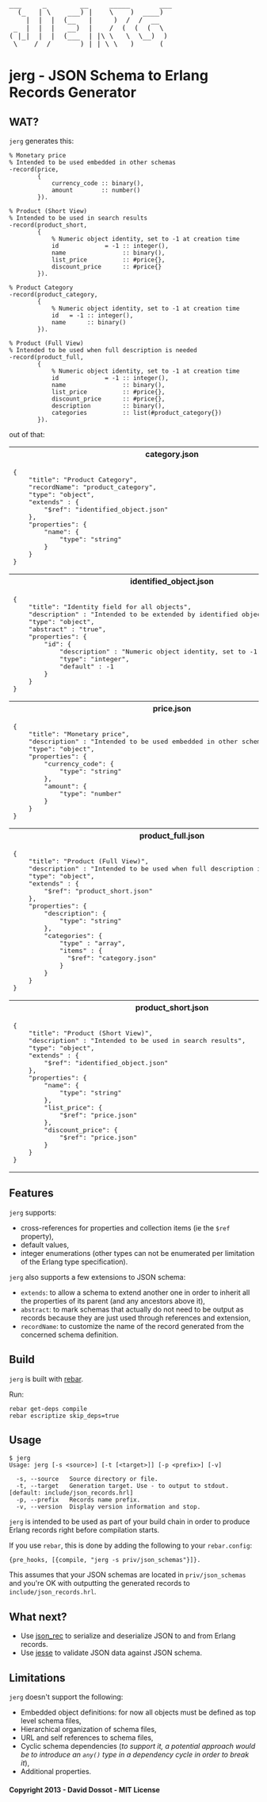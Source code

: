 <pre>
___     _        __     _____       ___
  (_   | \    ___) |    \    )  ____)  
    |  |  |  (__   |     )  /  /  __   
 _  |  |  |   __)  |    /  (  (  (  \  
( |_|  |  |  (___  | |\ \   \  \__)  ) 
_\    /__/       )_| |_\ \___)      (__
</pre>

# jerg - JSON Schema to Erlang Records Generator

## WAT?

`jerg` generates this:

    % Monetary price
    % Intended to be used embedded in other schemas
    -record(price,
            {
                currency_code :: binary(),
                amount        :: number()
            }).
    
    % Product (Short View)
    % Intended to be used in search results
    -record(product_short,
            {
                % Numeric object identity, set to -1 at creation time
                id             = -1 :: integer(),
                name                :: binary(),
                list_price          :: #price{},
                discount_price      :: #price{}
            }).
    
    % Product Category
    -record(product_category,
            {
                % Numeric object identity, set to -1 at creation time
                id   = -1 :: integer(),
                name      :: binary()
            }).
    
    % Product (Full View)
    % Intended to be used when full description is needed
    -record(product_full,
            {
                % Numeric object identity, set to -1 at creation time
                id             = -1 :: integer(),
                name                :: binary(),
                list_price          :: #price{},
                discount_price      :: #price{},
                description         :: binary(),
                categories          :: list(#product_category{})
            }).

out of that:

<TABLE>
<TBODY>
<TR>
 <TH>category.json</TH>
</TR>
<TR>
 <TD>
  <PRE>{
    "title": "Product Category",
    "recordName": "product_category",
    "type": "object",
    "extends" : {
        "$ref": "identified_object.json"
    },
    "properties": {
        "name": {
            "type": "string"
        }
    }
}</PRE>
 </TD>
</TR>
<TR>
 <TH>identified_object.json</TH>
</TR>
<TR>
 <TD>
  <PRE>{
    "title": "Identity field for all objects",
    "description" : "Intended to be extended by identified objects",
    "type": "object",
    "abstract" : "true",
    "properties": {
        "id": {
            "description" : "Numeric object identity, set to -1 at creation time",
            "type": "integer",
            "default" : -1
        }
    }
}</PRE>
 </TD>
</TR>
<TR>
 <TH>price.json</TH>
</TR>
<TR>
 <TD>
  <PRE>{
    "title": "Monetary price",
    "description" : "Intended to be used embedded in other schemas",
    "type": "object",
    "properties": {
        "currency_code": {
            "type": "string"
        },
        "amount": {
            "type": "number"
        }
    }
}</PRE>
 </TD>
</TR>
<TR>
 <TH>product_full.json</TH>
</TR>
<TR>
 <TD>
  <PRE>{
    "title": "Product (Full View)",
    "description" : "Intended to be used when full description is needed",
    "type": "object",
    "extends" : {
        "$ref": "product_short.json"
    },
    "properties": {
        "description": {
            "type": "string"
        },
        "categories": {
            "type" : "array",
            "items" : {
              "$ref": "category.json"
            }
        }
    }
}</PRE>
 </TD>
</TR>
<TR>
 <TH>product_short.json</TH>
</TR>
<TR>
 <TD>
  <PRE>{
    "title": "Product (Short View)",
    "description" : "Intended to be used in search results",
    "type": "object",
    "extends" : {
        "$ref": "identified_object.json"
    },
    "properties": {
        "name": {
            "type": "string"
        },
        "list_price": {
            "$ref": "price.json"
        },
        "discount_price": {
            "$ref": "price.json"
        }
    }
}</PRE>
 </TD>
</TR>
</TBODY>
</TABLE>

## Features

`jerg` supports:

- cross-references for properties and collection items (ie the `$ref` property),
- default values,
- integer enumerations (other types can not be enumerated per limitation of the Erlang type specification).

`jerg` also supports a few extensions to JSON schema:

- `extends`: to allow a schema to extend another one in order to inherit all the properties of its parent (and any ancestors above it),
- `abstract`: to mark schemas that actually do not need to be output as records because they are just used through references and extension,
- `recordName`: to customize the name of the record generated from the concerned schema definition.


## Build

`jerg` is built with [rebar](https://github.com/basho/rebar).

Run:

    rebar get-deps compile
    rebar escriptize skip_deps=true


## Usage

    $ jerg
    Usage: jerg [-s <source>] [-t [<target>]] [-p <prefix>] [-v]
    
      -s, --source   Source directory or file.
      -t, --target   Generation target. Use - to output to stdout. [default: include/json_records.hrl]
      -p, --prefix   Records name prefix.
      -v, --version  Display version information and stop.

`jerg` is intended to be used as part of your build chain in order to produce Erlang records right before compilation starts.

If you use `rebar`, this is done by adding the following to your `rebar.config`:

    {pre_hooks, [{compile, "jerg -s priv/json_schemas"}]}.

This assumes that your JSON schemas are located in `priv/json_schemas` and you're OK with outputting the generated records to `include/json_records.hrl`.


## What next?

- Use [json_rec](https://github.com/justinkirby/json_rec) to serialize and deserialize JSON to and from Erlang records.
- Use [jesse](https://github.com/klarna/jesse) to validate JSON data against JSON schema.

## Limitations

`jerg` doesn't support the following:

- Embedded object definitions: for now all objects must be defined as top level schema files, 
- Hierarchical organization of schema files,
- URL and self references to schema files,
- Cyclic schema dependencies (_to support it, a potential approach would be to introduce an `any()` type in a dependency cycle in order to break it_),
- Additional properties.


#### Copyright 2013 - David Dossot - MIT License